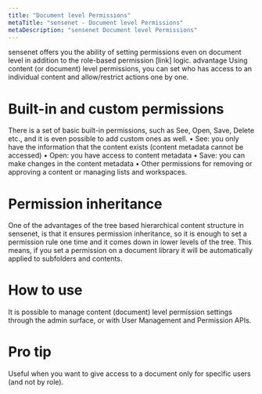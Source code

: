 ```yaml
---
title: "Document level Permissions"
metaTitle: "sensenet - Document level Permissions"
metaDescription: "sensenet Document level Permissions"
---
```


sensenet offers you the ability of setting permissions even on document level in addition to the role-based permission [link] logic.
advantage
Using content (or document) level permissions, you can set who has access to an individual content and allow/restrict actions one by one.

# Built-in and custom permissions

There is a set of basic built-in permissions, such as See, Open, Save, Delete etc., and it is even possible to add custom ones as well.
•	See: you only have the information that the content exists (content metadata cannot be accessed)
•	Open: you have access to content metadata
•	Save: you can make changes in the content metadata
•	Other permissions for removing or approving a content or managing lists and workspaces.

# Permission inheritance

One of the advantages of the tree based hierarchical content structure in sensenet, is that it ensures permission inheritance, so it is enough to set a permission rule one time and it comes down in lower levels of the tree. This means, if you set a permission on a document library it will be automatically applied to subfolders and contents.

# How to use

It is possible to manage content (document) level permission settings through the admin surface, or with User Management and Permission APIs.

# Pro tip

Useful when you want to give access to a document only for specific users (and not by role).
